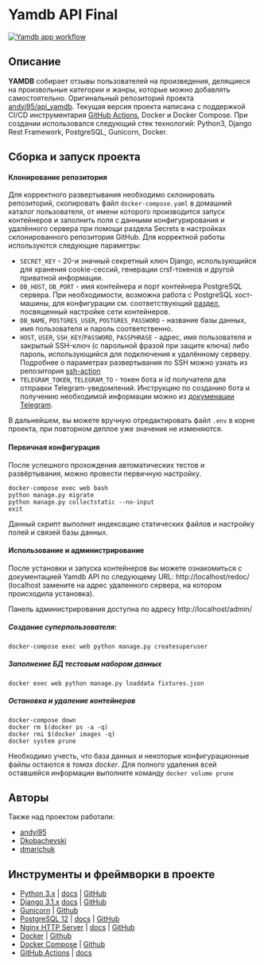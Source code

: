 # Yamdb API Final
[![Yamdb app workflow](https://github.com/andyi95/yamdb_final/actions/workflows/yamdb_workflow.yaml/badge.svg?branch=master)](https://github.com/andyi95/yamdb_final/actions/workflows/yamdb_workflow.yaml)
## Описание

**YAMDB** собирает отзывы пользователей на произведения, делящиеся на произвольные  категории и жанры, которые можно добавлять самостоятельно.
Оригинальный репозиторий проекта [andyi95/api_yamdb](https://github.com/andyi95/api_yamdb). Текущая версия проекта написана с поддержкой CI/CD инструментария [GitHub Actions](https://github.com/features/actions), Docker и Docker Compose. При создании использовался следующий стек технологий: Python3, Django Rest Framework, PostgreSQL, Gunicorn, Docker.

## Сборка и запуск проекта

#### Клонирование репозитория

Для корректного развертывания необходимо склонировать репозиторий, скопировать файл `docker-compose.yaml` в домашний каталог пользователя, от имени которого производится запуск контейнеров и заполнить поля с данными конфигурирования и удалённого сервера при помощи раздела Secrets в настройках склонированного репозитория GitHub. Для корректной работы используются следующие параметры:
 - `SECRET_KEY` - 20-и значный секретный ключ Django, использующийся для хранения cookie-сессий, генерации crsf-токенов и другой приватной информации. 
 - `DB_HOST`, `DB_PORT`  - имя контейнера и порт контейнера PostgreSQL сервера. При необходимости, возможна работа с PostgreSQL хост-машины, для конфигурации см. соответствующий [раздел](https://docs.docker.com/compose/networking/), посвященный настройке сети контейнеров.
  - `DB_NAME`, `POSTGRES_USER`, `POSTGRES_PASSWORD` - название базы данных, имя пользователя и пароль соответственно.
  - `HOST`, `USER`, `SSH_KEY`/`PASSWORD`, `PASSPHRASE` - адрес, имя пользователя и закрытый SSH-ключ (с парольной фразой при защите ключа) либо пароль, использующийся для подключения к удалённому серверу. Подробнее о параметрах развертывания по SSH можно узнать из репозитория [ssh-action](https://github.com/appleboy/ssh-action)
  - `TELEGRAM_TOKEN`, `TELEGRAM_TO` - токен бота и id получателя для отправки Telegram-уведомлений. Инструкцию по созданию бота и получению необходимой информации можно из [докуменации Telegram](https://core.telegram.org/bots#6-botfather).
  
  В дальнейшем, вы можете вручную отредактировать файл `.env` в корне проекта, при повторном деплое уже значения не изменяются.
  
  
#### Первичная конфигурация

После успешного прохождения автоматических тестов и развёртывания, можно провести первичную настройку.
```shell
docker-compose exec web bash
python manage.py migrate
python manage.py collectstatic --no-input
exit
```
Данный скрипт выполнит индексацию статических файлов и настройку полей и связей базы данных.

#### Использование и администрирование

После установки и запуска контейнеров вы можете ознакомиться с документацией Yamdb API по следующему URL: http://localhost/redoc/ (localhost замените на адрес удаленного сервера, на котором происходила установка).

Панель администрирования доступна по адресу http://localhost/admin/

##### Создание суперпользователя:

```shell
docker-compose exec web python manage.py createsuperuser
```
##### Заполнение БД тестовым набором данных

```shell
docker exec web python manage.py loaddata fixtures.json
```

##### Остановка и удаление контейнеров

```shell
docker-compose down
docker rm $(docker ps -a -q)
docker rmi $(docker images -q)
docker system prune
```
Необходимо учесть, что база данных и некоторые конфигурационные файлы остаются в *томах docker*. Для полного удаления всей оставшейся информации выполните команду `docker volume prune`


## Авторы

Также над проектом работали: 
 - [andyi95](https://github.com/andyi95)
 - [Dkobachevski](https://github.com/dmarichuk)
 - [dmarichuk](https://github.com/dmarichuk)
 
 ## Инструменты и фреймворки в проекте
 
 - [Python 3.x](https://www.python.org/) | [docs](https://docs.python.org/3/) | [GitHub](https://github.com/python/cpython/tree/3.8)
 - [Django 3.1.x](https://www.djangoproject.com/) [docs](https://docs.djangoproject.com/en/3.1/) | [GitHub](https://github.com/django/django/tree/stable/3.1.x)
 - [Gunicorn](https://gunicorn.org/) | [Github](https://github.com/benoitc/gunicorn)
 - [PostgreSQL 12](https://www.postgresql.org/) | [docs](https://www.postgresql.org/docs/12/index.html) | [GitHub](https://github.com/postgres/postgres/tree/REL_12_STABLE)
 - [Nginx HTTP Server](https://nginx.org/ru/) | [docs](https://nginx.org/ru/docs/) | [GitHub](https://github.com/nginx/nginx/tree/branches/stable-1.12)
 - [Docker](https://docs.docker.com/) | [Github](https://github.com/docker)
 - [Docker Compose](https://docs.docker.com/compose/) | [Github](https://github.com/docker/compose)
 - [GitHub Actions](https://github.com/features/actions) | [docs](https://github.com/features/actions)
 
